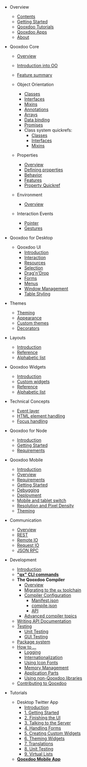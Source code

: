 - Overview
  - [Contents](/contents.md)
  - [Getting Started](/?id=getting-started)
  - [Qooxdoo Tutorials](/tutorials.md)
  - [Qooxdoo Apps](/apps.md)
  - [About](/about.md)

- Qooxdoo Core
  - [Overview](/core/)
  - [Introduction into OO](/core/oo_introduction.md)
  - [Feature summary](/core/oo_feature_summary.md)
  
  - Object Orientation
    - [Classes](/core/classes.md)     
    - [Interfaces](/core/interfaces.md) 
    - [Mixins](/core/mixins.md) 
    - [Annotations](/core/annotations.md)
    - [Arrays](/core/array.md)
    - [Data binding](/core/data_binding/)
    - [Promises](/core/promises.md)
    - Class system quickrefs:
        - [Classes](/core/class_quickref.md)
        - [Interfaces](/core/interface_quickref.md)
        - [Mixins](/core/mixin_quickref.md)

  - Properties
    - [Overview](/core/understanding_properties.md)
    - [Defining properties](/core/defining_properties.md)
    - [Behavior](/core/property_behavior.md)
    - [Features](/core/property_features.md)
    - [Property Quickref](/core/properties_quickref.md)
  
  - Environment
    - [Overview](/core/environment.md)
  
  - Interaction Events
    - [Pointer](/core/pointer.md)
    - [Gestures](/core/gestures.md)
  

- Qooxdoo for Desktop

  - Qooxdoo UI
    - [Introduction](/desktop/gui)
    - [Interaction](/desktop/gui/interaction.md)
    - [Resources](/desktop/gui/resources.md)
    - [Selection](/desktop/gui/selection.md)
    - [Drag'n'Drop](/desktop/gui/dragdrop.md)
    - [Forms](/desktop/gui/forms.md)
    - [Menus](/desktop/gui/menus.md)
    - [Window Management](/desktop/gui/window_management.md)
    - [Table Styling](/desktop/gui/table_styling.md)

 - Themes
    - [Theming](/desktop/gui/theming.md)
    - [Appearance](/desktop/gui/appearance.md)
    - [Custom themes](/desktop/gui/themes.md)
    - [Decorators](/desktop/gui/themes.md#Qooxdoo-theme-decorators)

  - Layouts
    - [Introduction](/desktop/layout/)
    - [Reference](/desktop/layout/reference.md)
    - [Alphabetic list](/desktop/layout/layout_list.md)
  
  - Qooxdoo Widgets
    - [Introduction](/desktop/widget/introduction.md)
    - [Custom widgets](/desktop/gui/customwidgets.md)
    - [Reference](/desktop/widget/reference.md)
    - [Alphabetic list](/desktop/widget/widget_list.md)

  - Technical Concepts
    - [Event layer](/desktop/gui/event_layer_impl.md)
    - [HTML element handling](/desktop/gui/html.md)
    - [Focus handling](/desktop/gui/focus.md)  

- Qooxdoo for Node
  - [Introduction](/server/)
  - [Getting Started](/server/getting_started.md)
  - [Requirements](/server/requirements.md)  

- Qooxdoo Mobile
  - [Introduction](/mobile/)
  - [Overview](/mobile/mobile_overview.md)
  - [Requirements](/mobile/requirements.md)
  - [Getting Started](/mobile/getting_started.md)
  - [Debugging](/mobile/debugging.md)
  - [Deployment](/mobile/deployment.md)
  - [Mobile and tablet switch](/mobile/mobile_tablet_switch.md)
  - [Resolution and Pixel Density](/mobile/resolution.md)
  - [Theming](/mobile/theming.md)

- Communication
  - [Overview](/communication/)
  - [REST](/communication/rest.md)
  - [Remote IO](/communication/remote_io.md)
  - [Request IO](/communication/request_io.md)
  - [JSON RPC](/communication/rpc.md)

- Development
  - [Introduction](/development/)
  - [**"qx" CLI commands**](/development/cli/commands.md)
  - **The Qooxdoo Compiler**
      - [Overview](/development/compiler/)
      - [Migrating to the `qx` toolchain](/development/compiler/migration.md)
      - [Compiler Configuration](/development/compiler/configuration/)
        - [Manifest.json](/development/compiler/configuration/Manifest.md)
        - [compile.json](/development/compiler/configuration/compile.md)
        - [API](/development/compiler/configuration/api.md)
      - [Advanced compiler topics](/development/compiler/internals/)
  - [Writing API Documentation](/documentation/)
  - [Testing](/development/testing/)
    - [Unit Testing](/development/testing/unit_testing.md)
    - [GUI Testing](/development/cli/gui_testing.md)
  - [Package system](/development/cli/packages.md)
  - [How to ...](/development/howto/)
    - [Logging](/development/howto/logging.md)
    - [Internationalization](/development/howto/internationalization.md)
    - [Using Icon Fonts](/development/howto/icon_fonts.md)
    - [Memory Management](/development/howto/memory_management.md)
    - [Application Parts](/development/howto/parts.md)
    - [Using non-Qooxdoo libraries](/development/howto/using_non_qx_libs.md)
  - [Contributing to Qooxdoo](/development/contribute.md)


- Tutorials

  - Desktop Twitter App
    - [Introduction](/tutorial/twitter/)
    - [1. Getting Started](/tutorial/twitter/tutorial-part-1.md)
    - [2. Finishing the UI](/tutorial/twitter/tutorial-part-2.md)
    - [3. Talking to the Server](/tutorial/twitter/tutorial-part-3.md)
    - [4. Handling Forms](/tutorial/twitter/tutorial-part-4.md)
    - [5. Creating Custom Widgets](/tutorial/twitter/tutorial-part-5.md)
    - [6. Theming Widgets](/tutorial/twitter/tutorial-part-6.md)
    - [7. Translations](/tutorial/twitter/tutorial-part-7.md)
    - [8. Unit Testing](/tutorial/twitter/tutorial-part-8.md)
    - [9. Virtual Lists](/tutorial/twitter/tutorial-part-9.md)
  - [**Qooxdoo Mobile App**](/mobile/tutorial.md)

